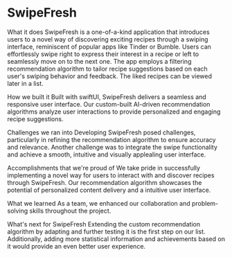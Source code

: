 # SwipeFresh

What it does
SwipeFresh is a one-of-a-kind application that introduces users to a novel way of discovering exciting recipes through a swiping interface, reminiscent of popular apps like Tinder or Bumble. Users can effortlessly swipe right to express their interest in a recipe or left to seamlessly move on to the next one. The app employs a filtering recommendation algorithm to tailor recipe suggestions based on each user's swiping behavior and feedback. The liked recipes can be viewed later in a list.

How we built it
Built with swiftUI, SwipeFresh delivers a seamless and responsive user interface. Our custom-built AI-driven recommendation algorithms analyze user interactions to provide personalized and engaging recipe suggestions.

Challenges we ran into
Developing SwipeFresh posed challenges, particularly in refining the recommendation algorithm to ensure accuracy and relevance. Another challenge was to integrate the swipe functionality and achieve a smooth, intuitive and visually applealing user interface.

Accomplishments that we're proud of
We take pride in successfully implementing a novel way for users to interact with and discover recipes through SwipeFresh. Our recommendation algorithm showcases the potential of personalized content delivery and a intuitive user interface.

What we learned
As a team, we enhanced our collaboration and problem-solving skills throughout the project.

What's next for SwipeFresh
Extending the custom recommendation algorithm by adapting and further testing it is the first step on our list. Additionally, adding more statistical information and achievements based on it would provide an even better user experience.

